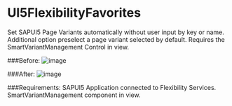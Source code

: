# UI5FlexibilityFavorites

Set SAPUI5 Page Variants automatically without user input by key or name. Additional option preselect a page variant selected by default. Requires the SmartVariantManagement Control in view.

###Before: 
![image](https://user-images.githubusercontent.com/15245583/152555492-b1c95785-3130-45ee-ba90-0623de8eb927.png)


###After:
![image](https://user-images.githubusercontent.com/15245583/152555204-9f390bdf-ebe2-4473-8dc0-83896575b493.png)

###Requirements:
SAPUI5 Application connected to Flexibility Services. SmartVariantManagement component in view.  

